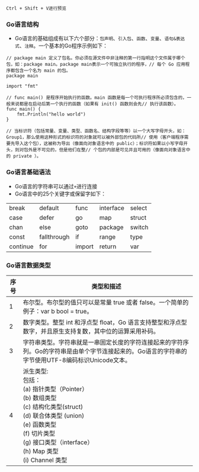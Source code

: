```
Ctrl + Shift + V进行预览
```

### Go语言结构
* Go语言的基础组成有以下六个部分：`包声明`、`引入包`、`函数`、`变量`、`语句&表达式`、`注释`。一个基本的Go程序示例如下：
```golang
// package main 定义了包名。你必须在源文件中非注释的第一行指明这个文件属于哪个包，如：package main。package main表示一个可独立执行的程序，// 每个 Go 应用程序都包含一个名为 main 的包。
package main

import "fmt"

// func main() 是程序开始执行的函数。main 函数是每一个可执行程序所必须包含的，一般来说都是在启动后第一个执行的函数（如果有 init() 函数则会先// 执行该函数）。
func main() {
	fmt.Println("hello world")
}

// 当标识符（包括常量、变量、类型、函数名、结构字段等等）以一个大写字母开头，如：Group1，那么使用这种形式的标识符的对象就可以被外部包的代码所// 使用（客户端程序需要先导入这个包），这被称为导出（像面向对象语言中的 public）；标识符如果以小写字母开头，则对包外是不可见的，但是他们在整// 个包的内部是可见并且可用的（像面向对象语言中的 private ）。
```

### Go语言基础语法
* Go语言的字符串可以通过`+`进行连接
* Go语言中的25个关键字或保留字如下：

|			|				|		|			|		|
|----		|----			|----	|----		|----	|
|break		|default		|func	|interface	|select	|
|case		|defer			|go		|map		|struct	|
|chan		|else			|goto	|package	|switch	|
|const		|fallthrough	|if		|range		|type	|
|continue	|for			|import	|return		|var	|

### Go语言数据类型
|序号	|类型和描述	|
|----	|----		|
|1		|布尔型。布尔型的值只可以是常量 true 或者 false。一个简单的例子：var b bool = true。	|
|2		|数字类型。整型 int 和浮点型 float，Go 语言支持整型和浮点型数字，并且原生支持复数，其中位的运算采用补码。|
|3		|字符串类型。字符串就是一串固定长度的字符连接起来的字符序列。Go的字符串是由单个字节连接起来的。Go语言的字符串的字节使用UTF-8编码标识Unicode文本。|
|4		|派生类型:<br>包括：<br>(a) 指针类型（Pointer）<br>(b) 数组类型<br>(c) 结构化类型(struct)<br>(d) 联合体类型 (union)<br>(e) 函数类型<br>(f) 切片类型<br>(g) 接口类型（interface）<br>(h) Map 类型<br>(i) Channel 类型|

